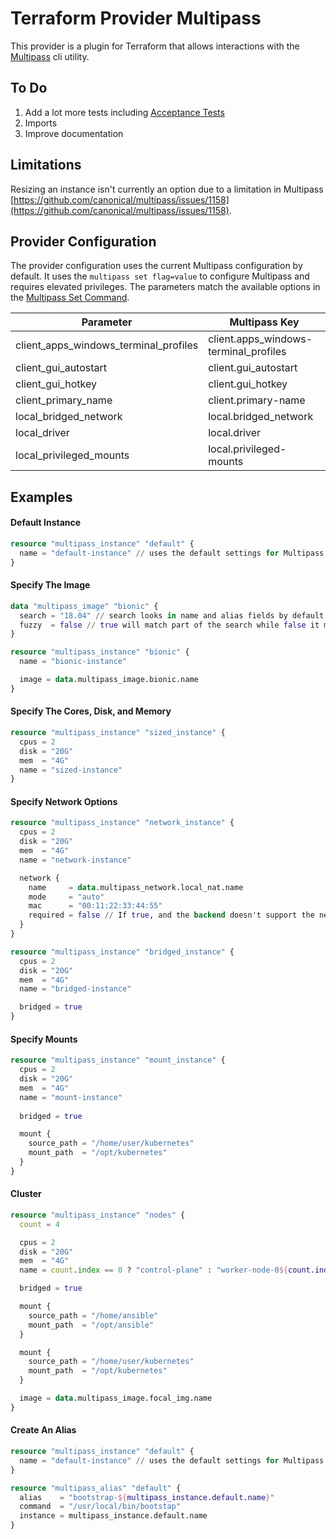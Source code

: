 # Terraform Provider Multipass

This provider is a plugin for Terraform that allows interactions with the [Multipass](https://multipass.run/) cli
utility.

## To Do
1. Add a lot more tests including [Acceptance Tests](https://www.terraform.io/plugin/sdkv2/testing/acceptance-tests/testcase)
2. Imports
3. Improve documentation

## Limitations

Resizing an instance isn't currently an option due to a limitation in Multipass [https://github.com/canonical/multipass/issues/1158](https://github.com/canonical/multipass/issues/1158).

## Provider Configuration

The provider configuration uses the current Multipass configuration by default. It uses the `multipass set flag=value`
to configure Multipass and requires elevated privileges. The parameters match the available options in the
[Multipass Set Command](https://multipass.run/docs/set-command).

| Parameter                             | Multipass Key                         |
|---------------------------------------|---------------------------------------|
| client_apps_windows_terminal_profiles | client.apps_windows-terminal_profiles |
| client_gui_autostart                  | client.gui_autostart                  |
| client_gui_hotkey                     | client.gui_hotkey                     |
| client_primary_name                   | client.primary-name                   |
| local_bridged_network                 | local.bridged_network                 |
| local_driver                          | local.driver                          |
| local_privileged_mounts               | local.privileged-mounts               |


## Examples

#### Default Instance

```terraform
resource "multipass_instance" "default" {
  name = "default-instance" // uses the default settings for Multipass
}
```

#### Specify The Image

```terraform
data "multipass_image" "bionic" {
  search = "18.04" // search looks in name and alias fields by default (only one alias must match if fuzzy == false)
  fuzzy  = false // true will match part of the search while false it must match exactly
}

resource "multipass_instance" "bionic" {
  name = "bionic-instance"

  image = data.multipass_image.bionic.name
}
```

#### Specify The Cores, Disk, and Memory

```terraform
resource "multipass_instance" "sized_instance" {
  cpus = 2
  disk = "20G"
  mem  = "4G"
  name = "sized-instance"
}
```

#### Specify Network Options

```terraform
resource "multipass_instance" "network_instance" {
  cpus = 2
  disk = "20G"
  mem  = "4G"
  name = "network-instance"

  network {
    name     = data.multipass_network.local_nat.name
    mode     = "auto"
    mac      = "00:11:22:33:44:55"
    required = false // If true, and the backend doesn't support the networks feature then the apply will fail
  }
}

resource "multipass_instance" "bridged_instance" {
  cpus = 2
  disk = "20G"
  mem  = "4G"
  name = "bridged-instance"

  bridged = true
}
```

#### Specify Mounts

```terraform
resource "multipass_instance" "mount_instance" {
  cpus = 2
  disk = "20G"
  mem  = "4G"
  name = "mount-instance"
  
  bridged = true

  mount {
    source_path = "/home/user/kubernetes"
    mount_path  = "/opt/kubernetes"
  }
}
```

#### Cluster

```terraform
resource "multipass_instance" "nodes" {
  count = 4

  cpus = 2
  disk = "20G"
  mem  = "4G"
  name = count.index == 0 ? "control-plane" : "worker-node-0${count.index}"

  bridged = true

  mount {
    source_path = "/home/ansible"
    mount_path  = "/opt/ansible"
  }

  mount {
    source_path = "/home/user/kubernetes"
    mount_path  = "/opt/kubernetes"
  }

  image = data.multipass_image.focal_img.name
}
```

#### Create An Alias
```terraform
resource "multipass_instance" "default" {
  name = "default-instance" // uses the default settings for Multipass
}

resource "multipass_alias" "default" {
  alias    = "bootstrap-${multipass_instance.default.name}"
  command  = "/usr/local/bin/bootstap"
  instance = multipass_instance.default.name
}
```